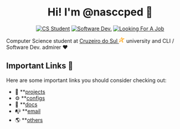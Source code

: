 <h1 align="center">Hi! I'm @nasccped 👋</h1>

<!-- showing badges -->
<div align="center">

[![CS Student][cs-student]](#)
[![Software Dev.][software-dev]](#)
[![Looking For A Job][looking-for-a-job]](#)

</div>

Computer Science student at
[Cruzeiro do Sul <img src="./assets/logo-cruzeiro_do_sul.png"
style="height:1rem"
alt="Cruzeiro do Sul logo">][cruzeiro-do-sul-website] university and
CLI / Software Dev. admirer ❤️

Important Links 🔗
-----------------

Here are some important links you should consider checking out:

- 💎 **[projects][projects-branch]
- ⚙️ **[configs][configs-branch]
- 📄 **[docs][docs-branch]
- 📭 **[email][send-me-email]
- 🌎 **[others][my-profile]

<!-- badges area -->
[cs-student]: https://img.shields.io/badge/cs_student-F28A17?style=for-the-badge
[software-dev]: https://img.shields.io/badge/software%20dev.-C24444?style=for-the-badge
[looking-for-a-job]: https://img.shields.io/badge/looking_for_a_job-3E73AF?style=for-the-badge

<!-- resource links -->
[cruzeiro-do-sul-website]: https://www.cruzeirodosul.edu.br/

[projects-branch]: https://github.com/nasccped/nasccped/tree/projects/README.md
[configs-branch]: https://github.com/nasccped/nasccped/tree/configs/README.md
[docs-branch]: https://github.com/nasccped/nasccped/tree/docs/README.md
[send-me-email]: mailto:pdbt.contact@gmail.com?subject=Put%20the%20Message%20title%20here%20%E2%9C%8D%EF%B8%8F&body=Don't%20forget%20to%20add...%20well...%20the%20message%20%F0%9F%98%85
[my-profile]: https://github.com/nasccped
